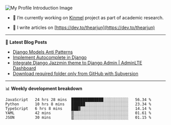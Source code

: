 ![My Profile Introduction Image](https://i.ibb.co/tLFZ15Q/gh.png)

- 🔭 I’m currently working on [Kinmel](https://github.com/thearjun/kinmel) project as part of academic research.

- 📝 I write articles on [https://dev.to/thearjun](https://dev.to/thearjun)

-------

📕 **Latest Blog Posts**
<!-- BLOG-POST-LIST:START -->
- [Django Models Anti Patterns](https://dev.to/thearjun/django-models-anti-patterns-1ma1)
- [Implement Autocomplete in Django](https://dev.to/thearjun/implement-autocomplete-in-django-3h20)
- [Integrate Django Jazzmin theme to Django Admin | AdminLTE Dashboard](https://dev.to/thearjun/integrate-django-jazzmin-theme-to-django-admin-adminlte-dashboard-5aao)
- [Download required folder only from GitHub with Subversion](https://dev.to/thearjun/download-required-folder-only-from-github-with-subversion-2gpc)
<!-- BLOG-POST-LIST:END -->

-------

📊 **Weekly development breakdown**
<!--START_SECTION:waka-->
```text
JavaScript   24 hrs 28 mins  ██████████████░░░░░░░░░░░   56.34 % 
Python       10 hrs 8 mins   ██████░░░░░░░░░░░░░░░░░░░   23.34 % 
TypeScript   6 hrs 8 mins    ███▓░░░░░░░░░░░░░░░░░░░░░   14.14 % 
YAML         42 mins         ▒░░░░░░░░░░░░░░░░░░░░░░░░   01.61 % 
JSON         30 mins         ▒░░░░░░░░░░░░░░░░░░░░░░░░   01.15 % 
```
<!--END_SECTION:waka-->
<img src='https://profile-counter.glitch.me/thearjun/count.svg' width='0px'>
